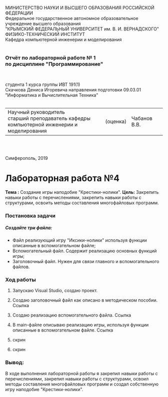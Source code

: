 МИНИСТЕРСТВО НАУКИ  И ВЫСШЕГО ОБРАЗОВАНИЯ РОССИЙСКОЙ ФЕДЕРАЦИИ  
Федеральное государственное автономное образовательное учреждение высшего образования  
"КРЫМСКИЙ ФЕДЕРАЛЬНЫЙ УНИВЕРСИТЕТ им. В. И. ВЕРНАДСКОГО"  
ФИЗИКО-ТЕХНИЧЕСКИЙ ИНСТИТУТ  
Кафедра компьютерной инженерии и моделирования
<br/><br/>

### Отчёт по лабораторной работе № 1<br/> по дисциплине "Программирование"
<br/>

студента 1 курса группы ИВТ 191(1)  
Скачкова Дениса Игоревича
направления подготовки 09.03.01 "Информатика и Вычислительная Техника"  
<br/>

<table>
<tr><td>Научный руководитель<br/> старший преподаватель кафедры<br/> компьютерной инженерии и моделирования</td>
<td>(оценка)</td>
<td>Чабанов В.В.</td>
</tr>
</table>
<br/><br/>

Симферополь, 2019





# Лабораторная работа №4
**Тема :** Создание игры наподобие "Крестики-нолики".
**Цель:** Закрепить навыки работы с перечислениями, закрепить навыки работы с структурами, освоить методы составления многофайловых программ. 

### **Постановка задачи**

##### *Создайте три файла:*

- Файл реализующий игру "Иксики-нолики" используя функции описанные в вспомогательном файле;
- Вспомогательный файл. Содержит реализацию основных функций игры;
- Заголовочный файл. Нужен для связи главного и вспомогательного файлов.

### **Ход работы**

1. Запускаю Visual Studio, создаю проект.

2. Создаю заголовочный файл как описано в методическом пособии. Ссылка

3. Создаю реализацию вспомогательного файла. Ссылка

4. В main-файле описываю реализацию игры, используя функции описанные в вспомогательном файле. Ссылка

5. скрин

6. скрин

### Вывод:

   В ходе выполнения лабораторной работы я закрепил навыки работы с перечислениями, закрепил навыки работы с структурами, освоил методы составления многофайловых программ и создал собственную игру наподобие "Крестики-нолики".